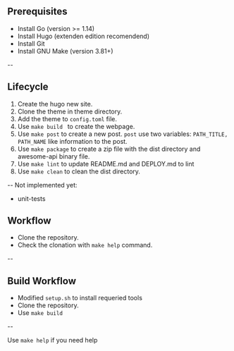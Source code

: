 ## Prerequisites
* Install Go (version >= 1.14)
* Install Hugo (extenden edition recomendend)
* Install Git
* Install GNU Make (version 3.81+)

--

## Lifecycle
1. Create the hugo new site.
2. Clone the theme in theme directory.
3. Add the theme to `config.toml` file.
4. Use `make build ` to create the webpage.
5. Use `make post` to create a new post. `post` use two variables: `PATH_TITLE, PATH_NAME` like information to the post.
6. Use `make package` to create a zip file with the dist directory and awesome-api binary file.
7. Use `make lint` to update README.md and DEPLOY.md to lint
8. Use `make clean` to clean the dist directory.

--
Not implemented yet:
* unit-tests

## Workflow
* Clone the repository.
* Check the clonation with `make help` command.

--

## Build Workflow
* Modified `setup.sh` to install requeried tools
* Clone the repository.
* Use `make build`

--

Use `make help` if you need help
